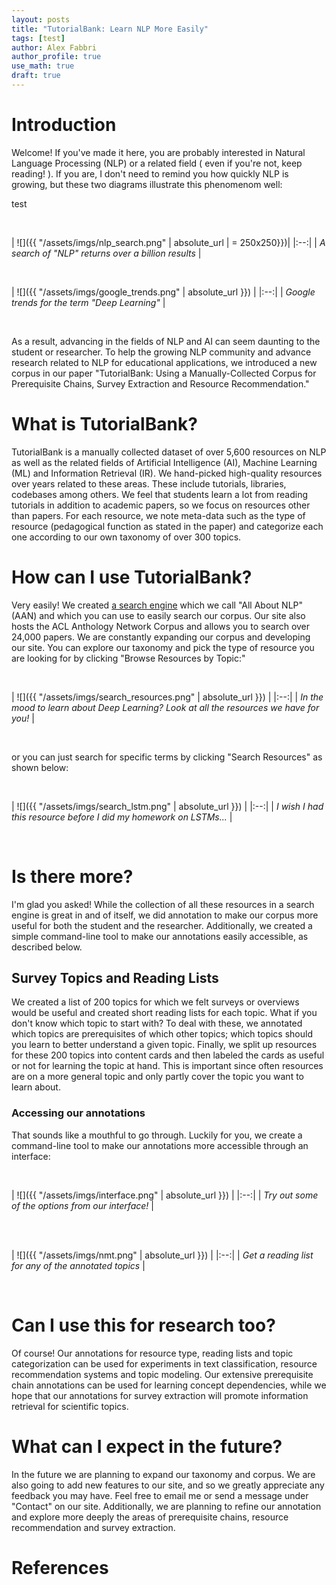```yaml
---
layout: posts
title: "TutorialBank: Learn NLP More Easily"
tags: [test]
author: Alex Fabbri
author_profile: true
use_math: true
draft: true
---
```


# Introduction 

Welcome! If you've made it here, you are probably interested in Natural Language Processing \(NLP\) or a related field \( even if you're not, keep reading! \). If you are, I don't need to remind you how quickly NLP is growing, but these two diagrams illustrate this phenomenom well:

test

<br>

| ![]({{ "/assets/imgs/nlp_search.png" | absolute_url | = 250x250}})| 
|:--:| 
| *A search of "NLP" returns over a billion results* |

<br> 

| ![]({{ "/assets/imgs/google_trends.png" | absolute_url }}) | 
|:--:| 
| *Google trends for the term "Deep Learning"* |

<br> 


As a result, advancing in the fields of NLP and AI can seem daunting to the student or researcher. To help the growing NLP community and advance research related to NLP for educational applications, we introduced a new corpus in our paper "TutorialBank: Using a Manually-Collected Corpus for Prerequisite Chains, Survey Extraction and Resource Recommendation."

# What is TutorialBank?

TutorialBank is a manually collected dataset of over 5,600 resources on NLP as well as the related fields of Artificial Intelligence (AI), Machine Learning (ML) and Information Retrieval (IR). We hand-picked high-quality resources over years related to these areas. These include tutorials, libraries, codebases among others. We feel that students learn a lot from reading tutorials in addition to academic papers, so we focus on resources other than papers. For each resource, we note meta-data such as the type of resource (pedagogical function as stated in the paper) and categorize each one according to our own taxonomy of over 300 topics. 

# How can I use TutorialBank? 

Very easily! We created [a search engine](http://tangra.cs.yale.edu/newaan/) which we call "All About NLP" (AAN) and which you can use to easily search our corpus.  Our site also hosts the ACL Anthology Network Corpus and allows you to search over 24,000 papers. We are constantly expanding our corpus and developing our site. You can explore our taxonomy and pick the type of resource you are looking for by clicking "Browse Resources by Topic:"


<br> 

| ![]({{ "/assets/imgs/search_resources.png" | absolute_url }}) | 
|:--:| 
| *In the mood to learn about Deep Learning? Look at all the resources we have for you!* |

<br> 

or you can just search for specific terms by clicking "Search Resources" as shown below: 


<br> 

| ![]({{ "/assets/imgs/search_lstm.png" | absolute_url }}) | 
|:--:| 
| *I wish I had this resource before I did my homework on LSTMs...* |

<br> 

# Is there more? 

I'm glad you asked! While the collection of all these resources in a search engine is great in and of itself, we did annotation to make our corpus more useful for both the student and the researcher. Additionally, we created a simple command-line tool to make our annotations easily accessible, as described below. 

## Survey Topics and Reading Lists
We created a list of 200 topics for which we felt surveys or overviews would be useful and created short reading lists for each topic. What if you don't know which topic to start with? To deal with these, we annotated which topics are prerequisites of which other topics; which topics should you learn to better understand a given topic. Finally, we split up resources for these 200 topics into content cards and then labeled the cards as useful or not for learning the topic at hand. This is important since often resources are on a more general topic and only partly cover the topic you want to learn about. 

### Accessing our annotations
That sounds like a mouthful to go through. Luckily for you, we create a command-line tool to make our annotations more accessible through an interface:


<br> 

| ![]({{ "/assets/imgs/interface.png" | absolute_url }}) | 
|:--:| 
| *Try out some of the options from our interface!* |

<br> 

<br> 

| ![]({{ "/assets/imgs/nmt.png" | absolute_url }}) | 
|:--:| 
| *Get a reading list for any of the annotated topics* |

<br> 


# Can I use this for research too? 
Of course! Our annotations for resource type, reading lists and topic categorization can be used for experiments in text classification, resource recommendation systems and topic modeling. Our extensive prerequisite chain annotations can be used for learning concept dependencies, while we hope that our annotations for survey extraction will promote information retrieval for scientific topics. 


# What can I expect in the future? 

In the future we are planning to expand our taxonomy and corpus. We are also going to add new features to our site, and so we greatly appreciate any feedback you may have. Feel free to email me or send a message under "Contact" on our site. Additionally, we are planning to refine our annotation and explore more deeply the areas of prerequisite chains, resource recommendation and survey extraction.  



# References
